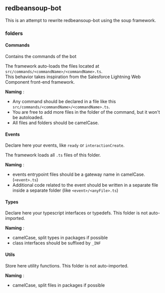 ## redbeansoup-bot

This is an attempt to rewrite redbeansoup-bot using the soup framework.

### folders

#### Commands

Contains the commands of the bot

The framework auto-loads the files located at `src/commands/<commandName>/<commandName>.ts`.  
This behavior takes inspiration from the Salesforce Lightning Web Component front-end framework.

**Naming** :
* Any command should be declared in a file like this `src/commands/<commandName>/<commandName>.ts`.
* You are free to add more files in the folder of the command, but it won't be autoloaded.
* All files and folders should be camelCase.

#### Events

Declare here your events, like `ready` or `interactionCreate`.

The framework loads all `.ts` files of this folder.

**Naming** :
* events entrypoint files should be a gateway name in camelCase. (`<event>.ts`)
* Additional code related to the event should be written in a separate file inside a separate folder (like `<event>/<anyFile>.ts`)
  

#### Types

Declare here your typescript interfaces or typedefs. This folder is not auto-imported.

**Naming** : 
* camelCase, split types in packages if possible
* class interfaces should be suffixed by `_INF`

#### Utils

Store here utility functions. This folder is not auto-imported.

**Naming** : 
* camelCase, split files in packages if possible
